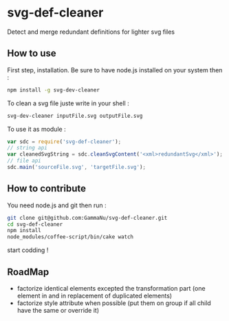svg-def-cleaner
===============

Detect and merge redundant definitions for lighter svg files

How to use
----------
First step, installation.
Be sure to have node.js installed on your system then :
```sh
npm install -g svg-dev-cleaner
```

To clean a svg file juste write in your shell :
```sh
svg-dev-cleaner inputFile.svg outputFile.svg
```

To use it as module :
```javascript
var sdc = require('svg-def-cleaner');
// string api
var cleanedSvgString = sdc.cleanSvgContent('<xml>redundantSvg</xml>');
// file api
sdc.main('sourceFile.svg', 'targetFile.svg');
```


How to contribute
-----------------
You need node.js and git then run :
```sh
git clone git@github.com:GammaNu/svg-def-cleaner.git
cd svg-def-cleaner
npm install
node_modules/coffee-script/bin/cake watch
```
start codding !


RoadMap
-------
- factorize identical elements excepted the transformation part (one element in <defs> and <use transform> in replacement of duplicated elements)
- factorize style attribute when possible (put them on group if all child have the same or override it)

